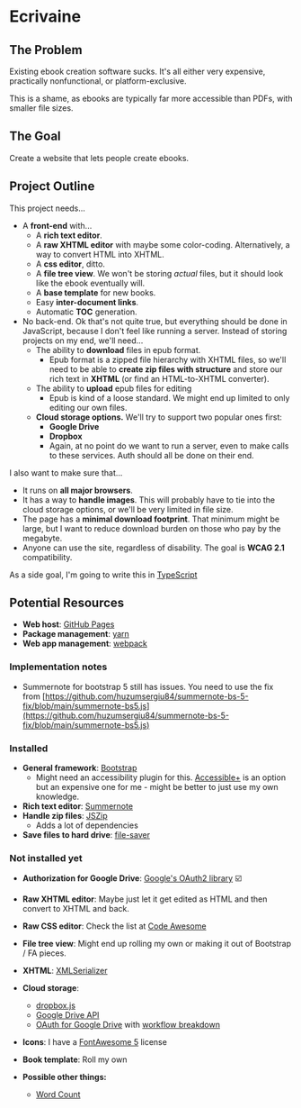 # Ecrivaine

## The Problem

Existing ebook creation software sucks. It's all either very expensive, practically nonfunctional, or platform-exclusive.

This is a shame, as ebooks are typically far more accessible than PDFs, with smaller file sizes.

## The Goal

Create a website that lets people create ebooks.

## Project Outline

This project needs...

- A **front-end** with...
  - A **rich text editor**.
  - A **raw XHTML editor** with maybe some color-coding. Alternatively, a way to convert HTML into XHTML.
  - A **css editor**, ditto.
  - A **file tree view**. We won't be storing *actual* files, but it should look like the ebook eventually will.
  - A **base template** for new books.
  - Easy **inter-document links**.
  - Automatic **TOC** generation.
- No back-end. Ok that's not quite true, but everything should be done in JavaScript, because I don't feel like running a server. Instead of storing projects on my end, we'll need...
  - The ability to **download** files in epub format.
    - Epub format is a zipped file hierarchy with XHTML files, so we'll need to be able to **create zip files with structure** and store our rich text in **XHTML** (or find an HTML-to-XHTML converter).
  - The ability to **upload** epub files for editing
    - Epub is kind of a loose standard. We might end up limited to only editing our own files.
  - **Cloud storage options.** We'll try to support two popular ones first:
    - **Google Drive**
    - **Dropbox**
    - Again, at no point do we want to run a server, even to make calls to these services. Auth should all be done on their end.

I also want to make sure that...

- It runs on **all major browsers**.
- It has a way to **handle images**. This will probably have to tie into the cloud storage options, or we'll be very limited in file size.
- The page has a **minimal download footprint**. That minimum might be large, but I want to reduce download burden on those who pay by the megabyte.
- Anyone can use the site, regardless of disability. The goal is **WCAG 2.1** compatibility.

As a side goal, I'm going to write this in [TypeScript](https://www.typescriptlang.org/)

## Potential Resources

- **Web host**: [GitHub Pages](https://pages.github.com)
- **Package management**: [yarn](https://yarnpkg.com)
- **Web app management**: [webpack](https://webpack.js.org/)

### Implementation notes

- Summernote for bootstrap 5 still has issues. You need to use the fix from [https://github.com/huzumsergiu84/summernote-bs-5-fix/blob/main/summernote-bs5.js](https://github.com/huzumsergiu84/summernote-bs-5-fix/blob/main/summernote-bs5.js)

### Installed

- **General framework**: [Bootstrap](https://getbootstrap.com/)
  - Might need an accessibility plugin for this. [Accessible+](https://www.accessible-template.com/) is an option but an expensive one for me - might be better to just use my own knowledge.
- **Rich text editor**: [Summernote](https://summernote.org/)
- **Handle zip files**: [JSZip](https://stuk.github.io/jszip/)
  - Adds a lot of dependencies
- **Save files to hard drive**: [file-saver](https://github.com/eligrey/FileSaver.js/)

### Not installed yet

- **Authorization for Google Drive**: [Google's OAuth2 library](https://www.npmjs.com/package/google-auth-library) ☑️
- **Raw XHTML editor**: Maybe just let it get edited as HTML and then convert to XHTML and back.
- **Raw CSS editor**: Check the list at [Code Awesome](https://codeawesome.io/javascript/editors)
- **File tree view**: Might end up rolling my own or making it out of Bootstrap / FA pieces.
- **XHTML**: [XMLSerializer](https://stackoverflow.com/a/12092919/1330737)
- **Cloud storage**:
  - [dropbox.js](https://github.com/dropbox/dropbox-sdk-js)
  - [Google Drive API](https://developers.google.com/drive/api/v3/reference)
  - [OAuth for Google Drive](https://developers.google.com/identity/protocols/oauth2/javascript-implicit-flow) with [workflow breakdown](https://medium.com/swlh/oauth-2-0-accessing-google-apis-from-your-client-side-js-application-cde47010c659)

- **Icons**: I have a [FontAwesome 5](https://fontawesome.com/) license
- **Book template**: Roll my own
- **Possible other things:**
  - [Word Count](https://github.com/RadLikeWhoa/Countable)

